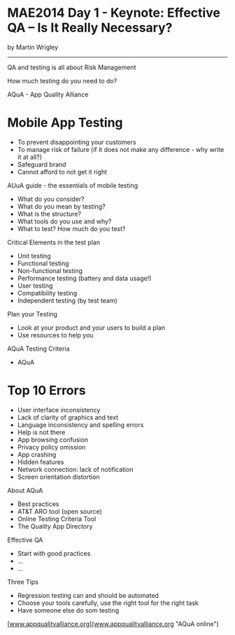MAE2014 Day 1 - Keynote: Effective QA – Is It Really Necessary?
===
by Martin Wrigley

---

QA and testing is all about Risk Management

How much testing do you need to do?

AQuA - App Quality Alliance

# Mobile App Testing
* To prevent disappointing your customers
* To manage risk of failure (if it does not make any difference - why write it at all?)
* Safeguard brand
* Cannot afford to not get it right

AUuA guide - the essentials of mobile testing

* What do you consider?
* What do you mean by testing?
* What is the structure?
* What tools do you use and why?
* What to test? How much do you test?

Critical Elements in the test plan
* Unit testing
* Functional testing
* Non-functional testing
* Performance testing (battery and data usage!)
* User testing
* Compatibility testing
* Independent testing (by test team)

Plan your Testing
* Look at your product and your users to build a plan
* Use resources to help you

AQuA Testing Criteria
* AQuA 


# Top 10 Errors
* User interface inconsistency
* Lack of clarity of graphics and text
* Language inconsistency and spelling errors
* Help is not there
* App browsing confusion
* Privacy policy omission
* App crashing
* Hidden features
* Network connection: lack of notification
* Screen orientation distortion

About AQuA
* Best practices
* AT&T ARO tool (open source)
* Online Testing Criteria Tool
* The Quality App Directory

Effective QA
* Start with good practices
* ...
* ...

Three Tips
* Regression testing can and should be automated
* Choose your tools carefully, use the right tool for the right task
* Have someone else do som testing

[www.appqualityalliance.org](www.appqualityalliance.org "AQuA online") 


# 